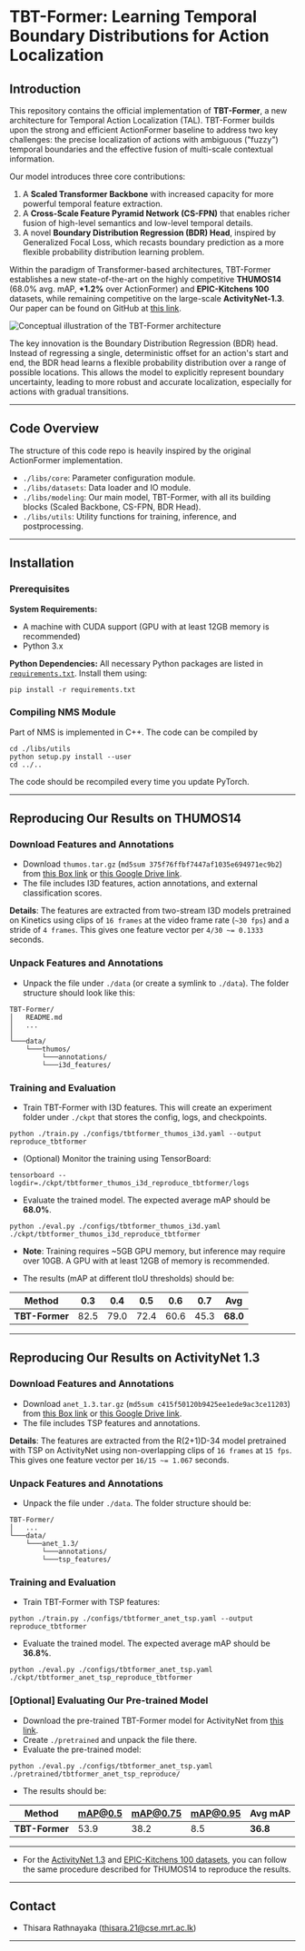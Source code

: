 # TBT-Former: Learning Temporal Boundary Distributions for Action Localization

## Introduction

This repository contains the official implementation of **TBT-Former**, a new architecture for Temporal Action Localization (TAL). TBT-Former builds upon the strong and efficient ActionFormer baseline to address two key challenges: the precise localization of actions with ambiguous ("fuzzy") temporal boundaries and the effective fusion of multi-scale contextual information.

Our model introduces three core contributions:

1.  A **Scaled Transformer Backbone** with increased capacity for more powerful temporal feature extraction.
2.  A **Cross-Scale Feature Pyramid Network (CS-FPN)** that enables richer fusion of high-level semantics and low-level temporal details.
3.  A novel **Boundary Distribution Regression (BDR) Head**, inspired by Generalized Focal Loss, which recasts boundary prediction as a more flexible probability distribution learning problem.

Within the paradigm of Transformer-based architectures, TBT-Former establishes a new state-of-the-art on the highly competitive **THUMOS14** (68.0% avg. mAP, **+1.2%** over ActionFormer) and **EPIC-Kitchens 100** datasets, while remaining competitive on the large-scale **ActivityNet-1.3**. Our paper can be found on GitHub at [this link](https://github.com/aaivu/In21-S7-CS4681-AML-Research-Projects/tree/main/projects/210536K-Multi-Modal-Learning_Video-Understanding).

![Conceptual illustration of the TBT-Former architecture](../assets/TBTFormer.png)

The key innovation is the Boundary Distribution Regression (BDR) head. Instead of regressing a single, deterministic offset for an action's start and end, the BDR head learns a flexible probability distribution over a range of possible locations. This allows the model to explicitly represent boundary uncertainty, leading to more robust and accurate localization, especially for actions with gradual transitions.

---

## Code Overview

The structure of this code repo is heavily inspired by the original ActionFormer implementation.

- `./libs/core`: Parameter configuration module.
- `./libs/datasets`: Data loader and IO module.
- `./libs/modeling`: Our main model, TBT-Former, with all its building blocks (Scaled Backbone, CS-FPN, BDR Head).
- `./libs/utils`: Utility functions for training, inference, and postprocessing.

---

## Installation

### Prerequisites

**System Requirements:**

- A machine with CUDA support (GPU with at least 12GB memory is recommended)
- Python 3.x

**Python Dependencies:**
All necessary Python packages are listed in [`requirements.txt`](../requirements.txt). Install them using:

```shell
pip install -r requirements.txt
```

### Compiling NMS Module

Part of NMS is implemented in C++. The code can be compiled by

```shell
cd ./libs/utils
python setup.py install --user
cd ../..
```

The code should be recompiled every time you update PyTorch.

---

## Reproducing Our Results on THUMOS14

### Download Features and Annotations

- Download `thumos.tar.gz` (`md5sum 375f76ffbf7447af1035e694971ec9b2`) from [this Box link](https://uwmadison.box.com/s/glpuxadymf3gd01m1cj6g5c3bn39qbgr) or [this Google Drive link](https://drive.google.com/file/d/1zt2eoldshf99vJMDuu8jqxda55dCyhZP/view?usp=sharing).
- The file includes I3D features, action annotations, and external classification scores.

**Details**: The features are extracted from two-stream I3D models pretrained on Kinetics using clips of `16 frames` at the video frame rate (`~30 fps`) and a stride of `4 frames`. This gives one feature vector per `4/30 ~= 0.1333` seconds.

### Unpack Features and Annotations

- Unpack the file under `./data` (or create a symlink to `./data`). The folder structure should look like this:

<!-- end list -->

```
TBT-Former/
│   README.md
│   ...
│
└───data/
    └───thumos/
        └───annotations/
        └───i3d_features/
```

### Training and Evaluation

- Train TBT-Former with I3D features. This will create an experiment folder under `./ckpt` that stores the config, logs, and checkpoints.

<!-- end list -->

```shell
python ./train.py ./configs/tbtformer_thumos_i3d.yaml --output reproduce_tbtformer
```

- (Optional) Monitor the training using TensorBoard:

<!-- end list -->

```shell
tensorboard --logdir=./ckpt/tbtformer_thumos_i3d_reproduce_tbtformer/logs
```

- Evaluate the trained model. The expected average mAP should be **68.0%**.

<!-- end list -->

```shell
python ./eval.py ./configs/tbtformer_thumos_i3d.yaml ./ckpt/tbtformer_thumos_i3d_reproduce_tbtformer
```

- **Note**: Training requires \~5GB GPU memory, but inference may require over 10GB. A GPU with at least 12GB of memory is recommended.


- The results (mAP at different tIoU thresholds) should be:

| Method         | 0.3  | 0.4  | 0.5  | 0.6  | 0.7  | **Avg**  |
| -------------- | ---- | ---- | ---- | ---- | ---- | -------- |
| **TBT-Former** | 82.5 | 79.0 | 72.4 | 60.6 | 45.3 | **68.0** |

---

## Reproducing Our Results on ActivityNet 1.3

### Download Features and Annotations

- Download `anet_1.3.tar.gz` (`md5sum c415f50120b9425ee1ede9ac3ce11203`) from [this Box link](https://uwmadison.box.com/s/aisdoymowukc99zoc7gpqegxbb4whikx) or [this Google Drive link](https://drive.google.com/file/d/1VW8px1Nz9A17i0wMVUfxh6YsPCLVqL-S/view?usp=sharing).
- The file includes TSP features and annotations.

**Details**: The features are extracted from the R(2+1)D-34 model pretrained with TSP on ActivityNet using non-overlapping clips of `16 frames` at `15 fps`. This gives one feature vector per `16/15 ~= 1.067` seconds.

### Unpack Features and Annotations

- Unpack the file under `./data`. The folder structure should be:

<!-- end list -->

```
TBT-Former/
│   ...
└───data/
    └───anet_1.3/
        └───annotations/
        └───tsp_features/
```

### Training and Evaluation

- Train TBT-Former with TSP features:

<!-- end list -->

```shell
python ./train.py ./configs/tbtformer_anet_tsp.yaml --output reproduce_tbtformer
```

- Evaluate the trained model. The expected average mAP should be **36.8%**.

<!-- end list -->

```shell
python ./eval.py ./configs/tbtformer_anet_tsp.yaml ./ckpt/tbtformer_anet_tsp_reproduce_tbtformer
```

### [Optional] Evaluating Our Pre-trained Model

- Download the pre-trained TBT-Former model for ActivityNet from [this link](https://www.google.com/search?q=https://placeholder-link-for-tbtformer-anet.com).
- Create `./pretrained` and unpack the file there.
- Evaluate the pre-trained model:

<!-- end list -->

```shell
python ./eval.py ./configs/tbtformer_anet_tsp.yaml ./pretrained/tbtformer_anet_tsp_reproduce/
```

- The results should be:

| Method         | mAP@0.5 | mAP@0.75 | mAP@0.95 | **Avg mAP** |
| -------------- | ------- | -------- | -------- | ----------- |
| **TBT-Former** | 53.9    | 38.2     | 8.5      | **36.8**    |

---
- For the [ActivityNet 1.3](../data/ActivityNet.md) and [EPIC-Kitchens 100 datasets](../data/EPIC_Kitchens_100.md), you can follow the same procedure described for THUMOS14 to reproduce the results.
---

## Contact

- Thisara Rathnayaka (thisara.21@cse.mrt.ac.lk)

---
